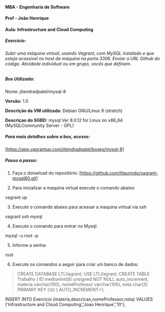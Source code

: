 #### MBA - Engenharia de Software
#### Prof - João Henrique 
#### Aula: Infrastructure and Cloud Computing

##### Exercicio:
###### Subir uma máquina virtual, usando Vagrant, com MySQL instalado e que esteja acessível no host da máquina na porta 3306. Enviar a URL Github do código. Atividade individual ou em grupo, vocês que definem.

##### Box Utilizada:
Nome: jitendradpatel/mysql-8

 **Versão:** 
 1.0

 **Descrição da VM utilizada:** 
Debian GNU/Linux 9 (stretch)

**Descriçao do SGBD:**
mysql  Ver 8.0.12 for Linux on x86_64 (MySQLCommunity Server - GPL)

##### **Para mais detalhes sobre a box, acesse:**
[https://app.vagrantup.com/jitendradpatel/boxes/mysql-8]

##### **Passo a passo:**
1. Faça o donwload do repositório: [https://github.com/ltlaurindo/vagrant-mysql80.git]


2. Para inicializar a maquina virtual execute o comando abaixo:
<p> vagrant up </p>

3. Execute o comando abaixo para acessar a maquina virtual via ssh
<p> vagrant ssh mysql </p>

4. Execute o comando para entrar  no Mysql:
<p> mysql -u root -p </p>

5. Informe a senha:
<p> root </p>
 
6. Execute os comandos a seguir para criar um banco de dados:


> CREATE DATABASE LTLVagrant;
USE LTLVagrant;
CREATE TABLE Trabalho (
  ID mediumint(8) unsigned NOT NULL auto_increment, 
 materia varchar(100),
  nomeProfessor varchar(100),
  nota char(3)
  PRIMARY KEY (`ID`) 
 ) AUTO_INCREMENT=1; 


INSERT INTO Exercicio (materia,descricao,nomeProfessor,nota) VALUES ('Infrastructure and Cloud Computing','Joao Henrique','10');



